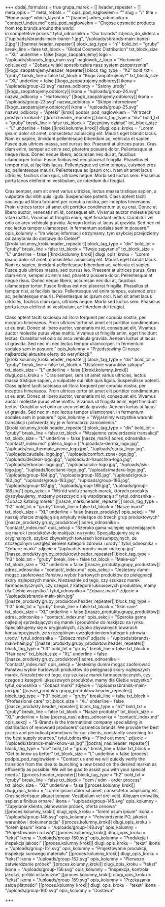 +++
dodaj_formularz = true
grupa_marek = []
header_repeater = []
meta_opis = ""
meta_robots = ""
opis_pod_naglowiem = ""
slug = "/"
title = "Home page"
which_layout = ""
[banner]
adres_odnosnika = "contact/_index.md"
opis_pod_naglowiekm = "Choose cosmetic products from top brands around the world<br> in competetive prices."
tytul_odnosnika = "Our brands"
zdjecia_do_slidera = ["/uploads/sbrands-main-baner-1.jpg", "/uploads/sbrands-main-baner-2.jpg"]
[[banner.header_repeater]]
block_tag_type = "h1"
bold_txt = "gruby"
break_line = false
txt_block = "Global Cosmetic Distribution"
txt_block_size = "XL"
underline = false
[kogo_zaopatrujemy]
logo = "/uploads/sbrands_logo_main.svg"
naglowek_z_logo = "Hurtownie"
opis_sekcji = "Zobacz w jaki sposób działa nasz system zaopatrzenia"
[[kogo_zaopatrujemy.header_repeater]]
block_tag_type = "h2"
bold_txt = "gruby"
break_line = false
txt_block = "Kogo zaopatrujemy?"
txt_block_size = "XL"
underline = false
[[kogo_zaopatrujemy.odbiorcy]]
ikona = "/uploads/group-22.svg"
nazwa_odbiorcy = "Salony urody"
[[kogo_zaopatrujemy.odbiorcy]]
ikona = "/uploads/group-24.svg"
nazwa_odbiorcy = "Hurtownicy"
[[kogo_zaopatrujemy.odbiorcy]]
ikona = "/uploads/group-23.svg"
nazwa_odbiorcy = "Sklepy internetowe"
[[kogo_zaopatrujemy.odbiorcy]]
ikona = "/uploads/group-25.svg"
nazwa_odbiorcy = "Apteki"
[kroki]
podpis_pod_naglowkiem = "W trzech prostych krokach"
[[kroki.header_repeater]]
block_tag_type = "div"
bold_txt = "gruby"
break_line = false
txt_block = "Zacznijmy działać"
txt_block_size = "L"
underline = false
[[kroki.kolumny_kroki]]
dlugi_opis_kroku = "Lorem ipsum dolor sit amet, consectetur adipiscing elit. Mauris eget blandit lacus. Nam ex sapien, tincidunt pellentesque bibendum ac, vehicula et sapien. Fusce quis ultrices massa, sed cursus leo. Praesent at ultrices purus. Cras diam enim, semper ac enim sed, pharetra posuere dolor. Pellentesque at neque risus. Donec neque libero, accumsan nec dui at, faucibus ullamcorper tortor. Fusce finibus est nec placerat fringilla. Phasellus et tempor nisi, at facilisis lacus. Pellentesque vel enim tempus, euismod eros ac, pellentesque mauris. Pellentesque ac ipsum orci. Nam sit amet lacus ultricies, facilisis diam quis, ultricies neque. Morbi sed luctus sem. Phasellus porta lacus eleifend mi vestibulum, ac interdum dui feugiat. <br><br>Cras semper, sem sit amet varius ultricies, lectus massa tristique sapien, a vulputate dui nibh quis ligula. Suspendisse potenti. Class aptent taciti sociosqu ad litora torquent per conubia nostra, per inceptos himenaeos. Proin ultrices tortor sit amet elit porttitor condimentum ut eu erat. Donec at libero auctor, venenatis mi id, consequat elit. Vivamus auctor molestie purus vitae mattis. Vivamus ut fringilla enim, eget tincidunt lectus. Curabitur vel odio ac arcu vehicula gravida. Aenean luctus ut lacus ut gravida. Sed nec mi nec lectus tempor ullamcorper. In fermentum sodales sem in posuere."
opis_kolumny = "Im więcej informacji otrzymamy, tym szybciej przejdziemy od zapytania do dostawy do Ciebie!"
[[kroki.kolumny_kroki.header_repeater]]
block_tag_type = "div"
bold_txt = "gruby"
break_line = false
txt_block = "Twoje zapytanie"
txt_block_size = "L"
underline = false
[[kroki.kolumny_kroki]]
dlugi_opis_kroku = "Lorem ipsum dolor sit amet, consectetur adipiscing elit. Mauris eget blandit lacus. Nam ex sapien, tincidunt pellentesque bibendum ac, vehicula et sapien. Fusce quis ultrices massa, sed cursus leo. Praesent at ultrices purus. Cras diam enim, semper ac enim sed, pharetra posuere dolor. Pellentesque at neque risus. Donec neque libero, accumsan nec dui at, faucibus ullamcorper tortor. Fusce finibus est nec placerat fringilla. Phasellus et tempor nisi, at facilisis lacus. Pellentesque vel enim tempus, euismod eros ac, pellentesque mauris. Pellentesque ac ipsum orci. Nam sit amet lacus ultricies, facilisis diam quis, ultricies neque. Morbi sed luctus sem. Phasellus porta lacus eleifend mi vestibulum, ac interdum dui feugiat. <br><br>Class aptent taciti sociosqu ad litora torquent per conubia nostra, per inceptos himenaeos. Proin ultrices tortor sit amet elit porttitor condimentum ut eu erat. Donec at libero auctor, venenatis mi id, consequat elit. Vivamus auctor molestie purus vitae mattis. Vivamus ut fringilla enim, eget tincidunt lectus. Curabitur vel odio ac arcu vehicula gravida. Aenean luctus ut lacus ut gravida. Sed nec mi nec lectus tempor ullamcorper. In fermentum sodales sem in posuere."
opis_kolumny = "Przedstawimy Ci nasze najbardziej aktualne oferty do weryfikacji."
[[kroki.kolumny_kroki.header_repeater]]
block_tag_type = "div"
bold_txt = "gruby"
break_line = false
txt_block = "Ustalenie warunków zakupu"
txt_block_size = "L"
underline = false
[[kroki.kolumny_kroki]]
dlugi_opis_kroku = "Cras semper, sem sit amet varius ultricies, lectus massa tristique sapien, a vulputate dui nibh quis ligula. Suspendisse potenti. Class aptent taciti sociosqu ad litora torquent per conubia nostra, per inceptos himenaeos. Proin ultrices tortor sit amet elit porttitor condimentum ut eu erat. Donec at libero auctor, venenatis mi id, consequat elit. Vivamus auctor molestie purus vitae mattis. Vivamus ut fringilla enim, eget tincidunt lectus. Curabitur vel odio ac arcu vehicula gravida. Aenean luctus ut lacus ut gravida. Sed nec mi nec lectus tempor ullamcorper. In fermentum sodales sem in posuere."
opis_kolumny = "Wyjaśnimy wszystkie warunki transakcji i potwierdzimy je w formularzu zamówienia."
[[kroki.kolumny_kroki.header_repeater]]
block_tag_type = "div"
bold_txt = "gruby"
break_line = false
txt_block = "Wzajemne zatwierdzenie transakcji"
txt_block_size = "L"
underline = false
[nasze_marki]
adres_odnosnika = "contact/_index.md"
galeria_logo = ["/uploads/a-derma_logo.jpg", "/uploads/eau_thermale_avene_logo.jpg", "/uploads/carita_logo.jpg", "/uploads/caudalie_logo.jpg", "/uploads/comfort_zone-logo.jpg", "/uploads/decleor-logo.jpg", "/uploads/dr-hauschka-logo.jpg", "/uploads/erborian-logo.jpg", "/uploads/isdin-logo.jpg", "/uploads/isis-logo.jpg", "/uploads/loccitane-logo.jpg", "/uploads/madara-logo.jpg", "/uploads/group-184.jpg", "/uploads/group-185.jpg", "/uploads/group-182.jpg", "/uploads/group-183.jpg", "/uploads/group-186.jpg", "/uploads/group-187.jpg", "/uploads/group-189.jpg", "/uploads/group-188.jpg"]
opis_sekcji = "Wśród wielu znanych marek, których produkty dystrybuujemy, możemy poszczycić się współpracą z:"
tytul_odnosnika = "Zobacz katalog marek"
[[nasze_marki.header_repeater]]
block_tag_type = "h2"
bold_txt = "gruby"
break_line = false
txt_block = "Nasze marki"
txt_block_size = "XL"
underline = false
[nasze_produkty]
opis_sekcji = "W naszej ofercie znajdują się artykuły należące do trzech grup produktowych"
[[nasze_produkty.grupy_produktow]]
adres_odnosnika = "contact/_index.md"
opis_sekcji = "Szeroka gama najlepiej sprzedających się marek i produktów do makijażu na rynku. Specjalizujemy się w oryginalnych, szybko zbywalnych towarach konsumpcyjnych, ze szczególnym uwzględnieniem kategorii zdrowia i urody."
tytul_odnosnika = "Zobacz marki"
zdjecie = "/uploads/sbrands-main-makeup.jpg"
[[nasze_produkty.grupy_produktow.header_repeater]]
block_tag_type = "h3"
bold_txt = "gruby"
break_line = false
txt_block = "Make-up"
txt_block_size = "XL"
underline = false
[[nasze_produkty.grupy_produktow]]
adres_odnosnika = "contact/_index.md"
opis_sekcji = "Jesteśmy dumni mogąc zaoferować Państwu wybór hurtowych produktów do pielęgnacji skóry najlepszych marek. Niezależnie od tego, czy szukasz marek farmaceutycznych, czy czegoś z kategorii luksusowych produktów, mamy dla Ciebie wszystko."
tytul_odnosnika = "Zobacz marki"
zdjecie = "/uploads/sbrands-main-skin.jpg"
[[nasze_produkty.grupy_produktow.header_repeater]]
block_tag_type = "h3"
bold_txt = "gruby"
break_line = false
txt_block = "Skin care"
txt_block_size = "XL"
underline = false
[[nasze_produkty.grupy_produktow]]
adres_odnosnika = "contact/_index.md"
opis_sekcji = "Szeroka gama najlepiej sprzedających się marek i produktów do makijażu na rynku. Specjalizujemy się w oryginalnych, szybko zbywalnych towarach konsumpcyjnych, ze szczególnym uwzględnieniem kategorii zdrowia i urody."
tytul_odnosnika = "Zobacz marki"
zdjecie = "/uploads/sbrands-main-hair.jpg"
[[nasze_produkty.grupy_produktow.header_repeater]]
block_tag_type = "h3"
bold_txt = "gruby"
break_line = false
txt_block = "Hair care"
txt_block_size = "XL"
underline = false
[[nasze_produkty.grupy_produktow]]
adres_odnosnika = "contact/_index.md"
opis_sekcji = "Jesteśmy dumni mogąc zaoferować Państwu wybór hurtowych produktów do pielęgnacji skóry najlepszych marek. Niezależnie od tego, czy szukasz marek farmaceutycznych, czy czegoś z kategorii luksusowych produktów, mamy dla Ciebie wszystko."
tytul_odnosnika = "Zobacz marki"
zdjecie = "/uploads/sbrands-main-pro.jpg"
[[nasze_produkty.grupy_produktow.header_repeater]]
block_tag_type = "h3"
bold_txt = "gruby"
break_line = false
txt_block = "Professional care"
txt_block_size = "XL"
underline = false
[[nasze_produkty.header_repeater]]
block_tag_type = "h2"
bold_txt = "gruby"
break_line = false
txt_block = "Nasze produkty"
txt_block_size = "XL"
underline = false
[poznaj_nas]
adres_odnosnika = "contact/_index.md"
opis_sekcji = "S-Brands is the international company specializing in distribution of renowned producers’ cosmetics brands. We provide the best prices and periodical promotions for our clients, constantly searching for the best supply sources."
tytul_odnosnika = "Find out more"
zdjecie = "/uploads/sbrands-main-know-us.jpg"
[[poznaj_nas.header_repeater]]
block_tag_type = "div"
bold_txt = "gruby"
break_line = false
txt_block = "Get to know us better"
txt_block_size = "L"
underline = false
[proces]
podpis_pod_naglowkiem = "Contact us and we will quickly verify the transition from the idea to launching a new brand on the desired market as efficiently as possible. We will be glad to assist you with your special needs."
[[proces.header_repeater]]
block_tag_type = "h2"
bold_txt = "gruby"
break_line = false
txt_block = "oem / odm - order process"
txt_block_size = "XL"
underline = false
[[proces.kolumny_kroki]]
dlugi_opis_kroku = "Lorem ipsum dolor sit amet, consectetur adipiscing elit. Cras scelerisque aliquet tempor. Vestibulum vel orci velit. Aliquam convallis, sapien a finibus ornare."
ikona = "/uploads/group-145.svg"
opis_kolumny = "Zapytanie klienta, planowanie próbek, oferta cenowa"
[[proces.kolumny_kroki]]
dlugi_opis_kroku = "lorem psum ipsum"
ikona = "/uploads/group-146.svg"
opis_kolumny = "Potwierdzenie PO, jakości warunków i dokumentacja"
[[proces.kolumny_kroki]]
dlugi_opis_kroku = "lorem ipsum"
ikona = "/uploads/group-148.svg"
opis_kolumny = "Projektowanie i rozwój"
[[proces.kolumny_kroki]]
dlugi_opis_kroku = "tekst"
ikona = "/uploads/group-150.svg"
opis_kolumny = "Produkcja i inspekcja jakości"
[[proces.kolumny_kroki]]
dlugi_opis_kroku = "tekst"
ikona = "/uploads/group-151.svg"
opis_kolumny = "Projektowanie produkcji, inspekcja surowego materiału"
[[proces.kolumny_kroki]]
dlugi_opis_kroku = "tekst"
ikona = "/uploads/group-152.svg"
opis_kolumny = "Pierwsze zatwierdzanie próbek"
[[proces.kolumny_kroki]]
dlugi_opis_kroku = "tekst"
ikona = "/uploads/group-156.svg"
opis_kolumny = "Inspekcja, kontrola jakości, próbki ostateczne"
[[proces.kolumny_kroki]]
dlugi_opis_kroku = "tekst"
ikona = "/uploads/group-159.svg"
opis_kolumny = "Przekazania salda płatności"
[[proces.kolumny_kroki]]
dlugi_opis_kroku = "tekst"
ikona = "/uploads/group-160.svg"
opis_kolumny = "Dostawa"

+++
